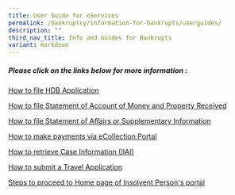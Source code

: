```yaml
---
title: User Guide for eServices
permalink: /bankruptcy/information-for-bankrupts/userguides/
description: ""
third_nav_title: Info and Guides for Bankrupts
variant: markdown
---
```

##### **Please click on the links below for more information**&nbsp;:<br>


[How to file HDB Application ](/files/(180923)howtofilehdbapplication.pdf)<br>

[How to file Statement of Account of Money and Property Received](/files/(180923)howtofilestatementofaccountofmoneysandpropertyreceived.pdf)<br>

[How to file Statement of Affairs or Supplementary Information](/files/(180923)howtofilestatementofaffairsorsupplementaryinformation.pdf) <br>
  
[How to make payments via eCollection Portal](/files/(210923)howtomakepaymenstviaecollectionportal.pdf)<br>

[How to retrieve Case Information (IIAI)](/files/(180923)howtoretrievecaseinformation(iiai).pdf)<br>
     
[How to submit a Travel Application](/files/(210923)howtosubmitatravelapplication.pdf)<br>

[Steps to proceed to Home page of Insolvent Person's portal](/files/07122023StepstoproceedtoHomepageoInsolventPersonportal.pdf)